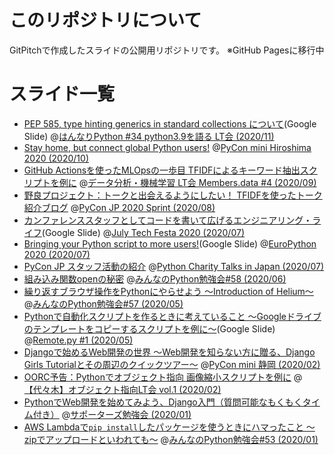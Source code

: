 # このリポジトリについて
GitPitchで作成したスライドの公開用リポジトリです。 ※GitHub Pagesに移行中

# スライド一覧

- [PEP 585, type hinting generics in standard collections について](https://docs.google.com/presentation/d/1KJlSSS-ZDByqqg_HO0_EFGbXCBqR8OMzzWwz8xvGQkU/edit?usp=sharing)(Google Slide) @[はんなりPython #34 python3.9を語る LT会 (2020/11)](https://hannari-python.connpass.com/event/191566/)
- [Stay home, but connect global Python users!](https://ftnext.github.io/2020_slides/pyconhiro_Oct_connect_global/slide.html) @[PyCon mini Hiroshima 2020 (2020/10)](https://hiroshima.pycon.jp/2020/)
- [GitHub Actionsを使ったMLOpsの一歩目 TFIDFによるキーワード抽出スクリプトを例に](https://ftnext.github.io/2020_slides/memdata_Sep_actions_mlops_first/slide.html) @[データ分析・機械学習 LT会 Members.data #4 (2020/09)](https://dataadventure.connpass.com/event/185016/)
- [野良プロジェクト：トークと出会えるようにしたい！ TFIDFを使ったトーク紹介ブログ](https://gitpitch.com/ftnext/2020_slides/master?p=pyconjp_Aug_sprint_talk_tfidf) @[PyCon JP 2020 Sprint (2020/08)](https://pyconjp.connpass.com/event/183507/)
- [カンファレンススタッフとしてコードを書いて広げるエンジニアリング・ライフ](https://docs.google.com/presentation/d/1ATNL1J5OtCW3ay3rs8kynULl0cJ6bKJje654XvI8BuM/edit?usp=sharing)(Google Slide) @[July Tech Festa 2020 (2020/07)](https://techfesta.connpass.com/event/175611/)
- [Bringing your Python script to more users!](https://docs.google.com/presentation/d/1suCR74htBu-8m-JNKsafXMNkV63-LsXlp_PGJXZy9Xw/edit?usp=sharing)(Google Slide) @[EuroPython 2020 (2020/07)](https://ep2020.europython.eu/)
- [PyCon JP スタッフ活動の紹介](https://ftnext.github.io/2020_slides/pycharity_Jul_pyconjp_staff/slide.html) @[Python Charity Talks in Japan (2020/07)](https://pyconjp.connpass.com/event/177586/)
- [組み込み関数openの秘密](https://gitpitch.com/ftnext/2020_slides/master?p=stapy_Jun_builtins_open) @[みんなのPython勉強会#58 (2020/06)](https://startpython.connpass.com/event/175451/)
- [繰り返すブラウザ操作をPythonにやらせよう 〜Introduction of Helium〜](https://gitpitch.com/ftnext/2020_slides/master?p=stapy_May_helium_auto_browser) @[みんなのPython勉強会#57 (2020/05)](https://startpython.connpass.com/event/163366/)
- [Pythonで自動化スクリプトを作るときに考えていること 〜Googleドライブのテンプレートをコピーするスクリプトを例に〜](https://docs.google.com/presentation/d/1YP03-0THNmWLdqIi_hrcgi-k7y_2G7jj5iWXf973Ew4/edit?usp=sharing)(Google Slide) @[Remote.py #1 (2020/05)](https://lapras.connpass.com/event/174515/)
- [Djangoで始めるWeb開発の世界 〜Web開発を知らない方に贈る、Django Girls Tutorialとその周辺のクイックツアー〜](https://gitpitch.com/ftnext/2020_slides/master?p=pycon_shizu_Feb_django_intro) @[PyCon mini 静岡 (2020/02)](https://shizuoka.pycon.jp/)
- [OORC予告：Pythonでオブジェクト指向 画像縮小スクリプトを例に](https://gitpitch.com/ftnext/2020_slides/master?p=rakus_Feb_python_oop) @[【代々木】オブジェクト指向LT会 vol.1 (2020/02)](https://rakus.connpass.com/event/162841/)
- [PythonでWeb開発を始めてみよう、Django入門（質問可能なもくもくタイム付き）](https://gitpitch.com/ftnext/2020_slides/master?p=spzcolab_Jan_django) @[サポーターズ勉強会 (2020/01)](https://supporterzcolab.com/event/1032/)
- [AWS Lambdaで`pip install`したパッケージを使うときにハマったこと 〜zipでアップロードといわれても〜](https://gitpitch.com/ftnext/2020_slides/master?p=stapy_Jan_AWS_lambda) @[みんなのPython勉強会#53 (2020/01)](https://startpython.connpass.com/event/150922/)
